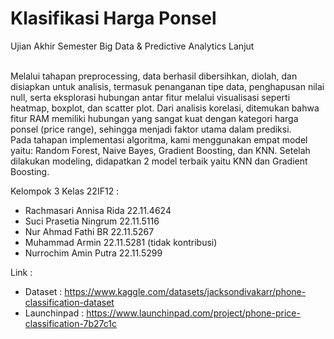 # Klasifikasi Harga Ponsel
Ujian Akhir Semester Big Data &amp; Predictive Analytics Lanjut <br> <br>

Melalui tahapan preprocessing, data berhasil dibersihkan, diolah, dan disiapkan untuk analisis, termasuk penanganan tipe data, penghapusan nilai null, serta eksplorasi hubungan antar fitur melalui visualisasi seperti heatmap, boxplot, dan scatter plot. Dari analisis korelasi, ditemukan bahwa fitur RAM memiliki hubungan yang sangat kuat dengan kategori harga ponsel (price range), sehingga menjadi faktor utama dalam prediksi. <br>
Pada tahapan implementasi algoritma, kami menggunakan empat model yaitu: Random Forest, Naive Bayes, Gradient Boosting, dan KNN. Setelah dilakukan modeling, didapatkan 2 model terbaik yaitu KNN dan Gradient Boosting. <br> 

Kelompok 3 Kelas 22IF12 : 
- Rachmasari Annisa Rida	22.11.4624
- Suci Prasetia Ningrum 	22.11.5116
- Nur Ahmad Fathi BR			22.11.5267
- Muhammad Armin			    22.11.5281 (tidak kontribusi)
- Nurrochim Amin Putra		22.11.5299

Link :
- Dataset : https://www.kaggle.com/datasets/jacksondivakarr/phone-classification-dataset
- Launchinpad : https://www.launchinpad.com/project/phone-price-classification-7b27c1c

